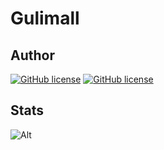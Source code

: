 # Gulimall
## Author
[![GitHub license](https://img.shields.io/badge/github-jiang--zyj-yellow)](https://github.com/jiang-zyj)
[![GitHub license](https://img.shields.io/badge/CSDN-%E7%BB%88%E5%8D%97%E5%B1%B1-blue)](https://blog.csdn.net/qq_45063782?spm=1000.2115.3001.5343)
<!--
[![GitHub issues](https://img.shields.io/github/issues/jiang-zyj/gulimall.git)](https://github.com/jiang-zyj/gulimall.git/issues)
[![GitHub license](https://img.shields.io/github/license/jiang-zyj/gulimall.git)](https://github.com/jiang-zyj/gulimall.git)
[![GitHub forks](https://img.shields.io/github/forks/jiang-zyj/gulimall.git)](https://github.com/jiang-zyj/gulimall.git/network)
[![GitHub stars](https://img.shields.io/github/stars/jiang-zyj/gulimall.git)](https://github.com/jiang-zyj/gulimall.git/stargazers)
-->

## Stats
![Alt](https://repobeats.axiom.co/api/embed/fe039d62dea8700b410e6aea42724457f8982f82.svg "Repobeats analytics image")
